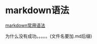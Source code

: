 # markdown语法
[markdown常用语法](https://blog.csdn.net/wiinter_fdd/article/details/70160358)

为什么没有成功。。。。。(文件名要加.md后缀)
